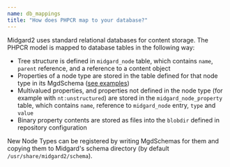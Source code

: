 ```yaml
---
name: db_mappings
title: "How does PHPCR map to your database?"
---
```

Midgard2 uses standard relational databases for content storage. The PHPCR model is mapped to database tables in the following way:

* Tree structure is defined in `midgard_node` table, which contains `name`, `parent` reference, and a reference to a content object
* Properties of a node type are stored in the table defined for that node type in its MgdSchema ([see examples](https://github.com/midgardproject/midgard-core/blob/ratatoskr/MidgardObjects.xml#L153))
* Multivalued properties, and properties not defined in the node type (for example with `nt:unstructured`) are stored in the `midgard_node_property` table, which contains `name`, reference to `midgard_node` entry, `type` and `value`
* Binary property contents are stored as files into the `blobdir` defined in repository configuration

New Node Types can be registered by writing MgdSchemas for them and copying them to Midgard's schema directory (by default `/usr/share/midgard2/schema`).
